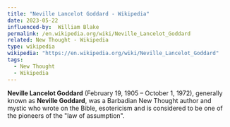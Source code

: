 ```yaml
---
title: "Neville Lancelot Goddard - Wikipedia"
date: 2023-05-22
influenced-by:  William Blake
permalink: /en.wikipedia.org/wiki/Neville_Lancelot_Goddard
related: New Thought - Wikipedia
type: wikipedia
wikipedia: "https://en.wikipedia.org/wiki/Neville_Lancelot_Goddard"
tags:
  - New Thought
  - Wikipedia
---
```

**Neville Lancelot Goddard** (February 19, 1905 – October 1, 1972), generally known as **Neville Goddard**, was a Barbadian New Thought author and mystic who wrote on the Bible, esotericism and is considered to be one of the pioneers of the "law of assumption".
